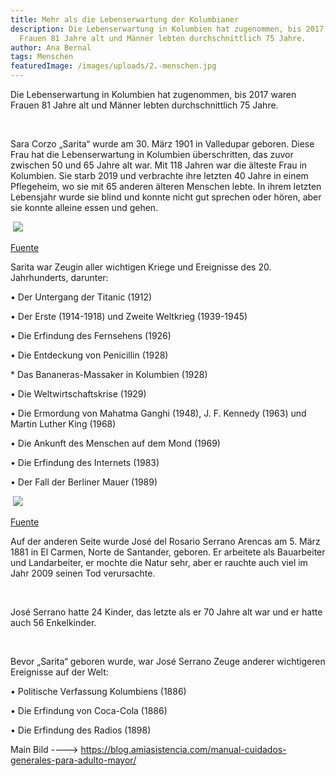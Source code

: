 ```yaml
---
title: Mehr als die Lebenserwartung der Kolumbianer
description: Die Lebenserwartung in Kolumbien hat zugenommen, bis 2017 waren
  Frauen 81 Jahre alt und Männer lebten durchschnittlich 75 Jahre.
author: Ana Bernal
tags: Menschen
featuredImage: /images/uploads/2.-menschen.jpg
---
```

Die Lebenserwartung in Kolumbien hat zugenommen, bis 2017 waren Frauen 81 Jahre alt und Männer lebten durchschnittlich 75 Jahre.

 

Sara Corzo „Sarita“ wurde am 30. März 1901 in Valledupar geboren. Diese Frau hat die Lebenserwartung in Kolumbien überschritten, das zuvor zwischen 50 und 65 Jahre alt war. Mit 118 Jahren war die älteste Frau in Kolumbien. Sie starb 2019 und verbrachte ihre letzten 40 Jahre in einem Pflegeheim, wo sie mit 65 anderen älteren Menschen lebte. In ihrem letzten Lebensjahr wurde sie blind und konnte nicht gut sprechen oder hören, aber sie konnte alleine essen und gehen.

 ![](https://lh6.googleusercontent.com/poCNNCKEcw7b4u9Mkp-5qe6A8lKY3S0kaZ7hi6Qhf4CQb25mSJbHxqny7ner0HDK_L7z-QqdoCBl_buyQ1WKcDy8r8j-guu0Dx6Ljs9mvAVnLOCnL1lP2gCvWIzIvCJA5qzaq03k)

[Fuente](https://caracol.com.co/emisora/2019/05/10/bucaramanga/1557489216_895319.html)

[](https://caracol.com.co/emisora/2019/05/10/bucaramanga/1557489216_895319.html)[](https://caracol.com.co/emisora/2019/05/10/bucaramanga/1557489216_895319.html)Sarita war Zeugin aller wichtigen Kriege und Ereignisse des 20. Jahrhunderts, darunter:

• Der Untergang der Titanic (1912)

• Der Erste (1914-1918) und Zweite Weltkrieg (1939-1945)

• Die Erfindung des Fernsehens (1926)

• Die Entdeckung von Penicillin (1928) 

\* Das Bananeras-Massaker in Kolumbien (1928)

• Die Weltwirtschaftskrise (1929)

• Die Ermordung von Mahatma Ganghi (1948), J. F. Kennedy (1963) und Martin Luther King (1968)

• Die Ankunft des Menschen auf dem Mond (1969)

• Die Erfindung des Internets (1983)

• Der Fall der Berliner Mauer (1989)

 ![](https://lh4.googleusercontent.com/Quv4z73pdVOBnL3RklH7vR2IIcPbYvPbPoWHz7UsKhyPSPnL3uvrH1cvGcyy_kGNQrw_jzl7rSvAbVt8osoNaaUD4T4wG-GU9tKf827c4QzWg91271UDpVWuVuonuoMohmmn9aac)

[Fuente](http://168.176.5.41/UNIMEDIOS_Digital/articulos/ciencia_tecnologia/ciencia_tecnologia_20080812_vejez.html)

Auf der anderen Seite wurde José del Rosario Serrano Arencas am 5. März 1881 in El Carmen, Norte de Santander, geboren. Er arbeitete als Bauarbeiter und Landarbeiter, er mochte die Natur sehr, aber er rauchte auch viel im Jahr 2009 seinen Tod verursachte.

 

José Serrano hatte 24 Kinder, das letzte als er 70 Jahre alt war und er hatte auch 56 Enkelkinder.

 

Bevor „Sarita“ geboren wurde, war José Serrano Zeuge anderer wichtigeren Ereignisse auf der Welt:

• Politische Verfassung Kolumbiens (1886)

• Die Erfindung von Coca-Cola (1886)

• Die Erfindung des Radios (1898)

Main Bild ----> <https://blog.amiasistencia.com/manual-cuidados-generales-para-adulto-mayor/>